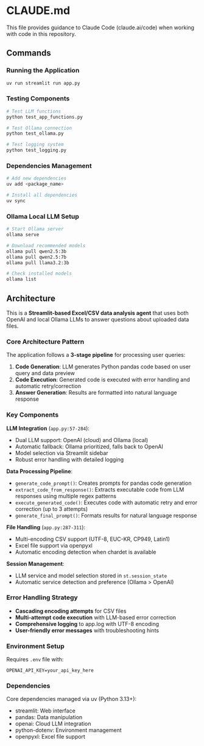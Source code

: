 # CLAUDE.md

This file provides guidance to Claude Code (claude.ai/code) when working with code in this repository.

## Commands

### Running the Application
```bash
uv run streamlit run app.py
```

### Testing Components
```bash
# Test LLM functions
python test_app_functions.py

# Test Ollama connection
python test_ollama.py

# Test logging system
python test_logging.py
```

### Dependencies Management
```bash
# Add new dependencies
uv add <package_name>

# Install all dependencies
uv sync
```

### Ollama Local LLM Setup
```bash
# Start Ollama server
ollama serve

# Download recommended models
ollama pull qwen2.5:3b
ollama pull qwen2.5:7b
ollama pull llama3.2:3b

# Check installed models
ollama list
```

## Architecture

This is a **Streamlit-based Excel/CSV data analysis agent** that uses both OpenAI and local Ollama LLMs to answer questions about uploaded data files.

### Core Architecture Pattern
The application follows a **3-stage pipeline** for processing user queries:

1. **Code Generation**: LLM generates Python pandas code based on user query and data preview
2. **Code Execution**: Generated code is executed with error handling and automatic retry/correction
3. **Answer Generation**: Results are formatted into natural language response

### Key Components

**LLM Integration** (`app.py:57-284`):
- Dual LLM support: OpenAI (cloud) and Ollama (local)
- Automatic fallback: Ollama prioritized, falls back to OpenAI
- Model selection via Streamlit sidebar
- Robust error handling with detailed logging

**Data Processing Pipeline**:
- `generate_code_prompt()`: Creates prompts for pandas code generation
- `extract_code_from_response()`: Extracts executable code from LLM responses using multiple regex patterns
- `execute_generated_code()`: Executes code with automatic retry and error correction (up to 3 attempts)
- `generate_final_prompt()`: Formats results for natural language response

**File Handling** (`app.py:287-311`):
- Multi-encoding CSV support (UTF-8, EUC-KR, CP949, Latin1)
- Excel file support via openpyxl
- Automatic encoding detection when chardet is available

**Session Management**:
- LLM service and model selection stored in `st.session_state`
- Automatic service detection and preference (Ollama > OpenAI)

### Error Handling Strategy
- **Cascading encoding attempts** for CSV files
- **Multi-attempt code execution** with LLM-based error correction
- **Comprehensive logging** to app.log with UTF-8 encoding
- **User-friendly error messages** with troubleshooting hints

### Environment Setup
Requires `.env` file with:
```env
OPENAI_API_KEY=your_api_key_here
```

### Dependencies
Core dependencies managed via uv (Python 3.13+):
- streamlit: Web interface
- pandas: Data manipulation
- openai: Cloud LLM integration  
- python-dotenv: Environment management
- openpyxl: Excel file support